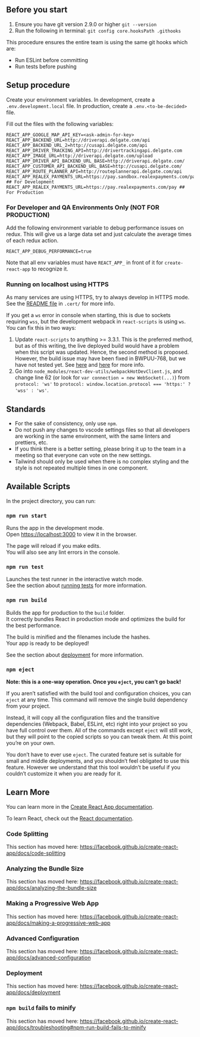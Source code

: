 ## Before you start

1. Ensure you have git version 2.9.0 or higher
   `git --version`
2. Run the following in terminal:
   `git config core.hooksPath .githooks`

This procedure ensures the entire team is using the same git hooks which are:

- Run ESLint before committing
- Run tests before pushing

## Setup procedure

Create your environment variables.
In development, create a `.env.development.local` file.
In production, create a `.env.<to-be-decided>` file.

Fill out the files with the following variables:

```
REACT_APP_GOOGLE_MAP_API_KEY=<ask-admin-for-key>
REACT_APP_BACKEND_URL=http://driverapi.delgate.com/api
REACT_APP_BACKEND_URL_2=http://cusapi.delgate.com/api
REACT_APP_DRIVER_TRACKING_API=http://drivertrackingapi.delgate.com
REACT_APP_IMAGE_URL=http://driverapi.delgate.com/upload
REACT_APP_DRIVER_API_BACKEND_URL_BASE=http://driverapi.delgate.com/
REACT_APP_CUSTOMER_API_BACKEND_URL_BASE=http://cusapi.delgate.com/
REACT_APP_ROUTE_PLANNER_API=http://routeplannerapi.delgate.com/api
REACT_APP_REALEX_PAYMENTS_URL=https://pay.sandbox.realexpayments.com/pay ## For Development
REACT_APP_REALEX_PAYMENTS_URL=https://pay.realexpayments.com/pay ## For Production
```

### For Developer and QA Environments Only (NOT FOR PRODUCTION)

Add the following environment variable to debug performance issues on redux. This will give us a large data set and just calculate the average times of each redux action.

```
REACT_APP_DEBUG_PERFORMANCE=true
```

Note that all env variables must have `REACT_APP_` in front of it for `create-react-app` to recognize it.

### Running on localhost using HTTPS

As many services are using HTTPS, try to always develop in HTTPS mode. See the [README file](./.cert/README.md) in `.cert/` for more info.

If you get a `ws` error in console when starting, this is due to sockets requiring `wss`, but the development webpack in `react-scripts` is using `ws`. You can fix this in two ways:

1. Update `react-scripts` to anything >= 3.3.1. This is the preferred method, but as of this writing, the live deployed build would have a problem when this script was updated. Hence, the second method is proposed. However, the build issue may have been fixed in BWPUU-768, but we have not tested yet. See [here](https://github.com/facebook/create-react-app/issues/8075) and [here](https://github.com/facebook/create-react-app/pull/8079) for more info.
2. Go into `node_modules/react-dev-utils/webpackHotDevClient.js`, and change line 62 (or look for `var connection = new WebSocket(...)`) from `protocol: 'ws'` to `protocol: window.location.protocol === 'https:' ? 'wss' : 'ws'`.

## Standards

- For the sake of consistency, only use `npm`.
- Do not push any changes to vscode settings files so that all developers are working in the same environment, with the same linters and prettiers, etc.
- If you think there is a better setting, please bring it up to the team in a meeting so that everyone can vote on the new settings.
- Tailwind should only be used when there is no complex styling and the style is not repeated multiple times in one component.

## Available Scripts

In the project directory, you can run:

### `npm run start`

Runs the app in the development mode.<br />
Open [https://localhost:3000](https://localhost:3000) to view it in the browser.

The page will reload if you make edits.<br />
You will also see any lint errors in the console.

### `npm run test`

Launches the test runner in the interactive watch mode.<br />
See the section about [running tests](https://facebook.github.io/create-react-app/docs/running-tests) for more information.

### `npm run build`

Builds the app for production to the `build` folder.<br />
It correctly bundles React in production mode and optimizes the build for the best performance.

The build is minified and the filenames include the hashes.<br />
Your app is ready to be deployed!

See the section about [deployment](https://facebook.github.io/create-react-app/docs/deployment) for more information.

### `npm eject`

**Note: this is a one-way operation. Once you `eject`, you can’t go back!**

If you aren’t satisfied with the build tool and configuration choices, you can `eject` at any time. This command will remove the single build dependency from your project.

Instead, it will copy all the configuration files and the transitive dependencies (Webpack, Babel, ESLint, etc) right into your project so you have full control over them. All of the commands except `eject` will still work, but they will point to the copied scripts so you can tweak them. At this point you’re on your own.

You don’t have to ever use `eject`. The curated feature set is suitable for small and middle deployments, and you shouldn’t feel obligated to use this feature. However we understand that this tool wouldn’t be useful if you couldn’t customize it when you are ready for it.

## Learn More

You can learn more in the [Create React App documentation](https://facebook.github.io/create-react-app/docs/getting-started).

To learn React, check out the [React documentation](https://reactjs.org/).

### Code Splitting

This section has moved here: https://facebook.github.io/create-react-app/docs/code-splitting

### Analyzing the Bundle Size

This section has moved here: https://facebook.github.io/create-react-app/docs/analyzing-the-bundle-size

### Making a Progressive Web App

This section has moved here: https://facebook.github.io/create-react-app/docs/making-a-progressive-web-app

### Advanced Configuration

This section has moved here: https://facebook.github.io/create-react-app/docs/advanced-configuration

### Deployment

This section has moved here: https://facebook.github.io/create-react-app/docs/deployment

### `npm build` fails to minify

This section has moved here: https://facebook.github.io/create-react-app/docs/troubleshooting#npm-run-build-fails-to-minify
